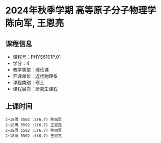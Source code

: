 # 2024年秋季学期 高等原子分子物理学 陈向军, 王恩亮






## 课程信息

- 课程号：PHYS6101P.01
- 学分：4
- 教学类型：理论课
- 开课单位：近代物理系
- 课程类别：硕士
- 课程层次：研究生课程

## 上课时间

```
2~18周 5502 :2(6,7) 陈向军
2~18周 5502 :2(6,7) 王恩亮
2~18周 5502 :5(6,7) 陈向军
2~18周 5502 :5(6,7) 王恩亮
```

